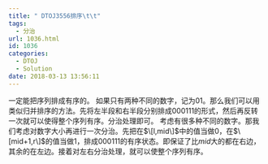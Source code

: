```yaml
---
title: " DTOJ3556排序\t\t"
tags:
  - 分治
url: 1036.html
id: 1036
categories:
  - DTOJ
  - Solution
date: 2018-03-13 13:56:11
---
```


一定能把序列排成有序的。 如果只有两种不同的数字，记为$01$。那么我们可以用类似归并排序的方法。先将左半段和右半段分别排成$000111$的形式，然后再反转一次就可以使得整个序列有序。分治处理即可。 考虑有很多种不同的数字。那我们考虑对数字大小再进行一次分治。先把在$\[l,mid\]$中的值当做$0$，在$\[mid+1,r\]$的值当做$1$，排成$000111$的有序状态。即保证了比$mid$大的都在右边，其余的在左边。接着对左右分治处理，就可以使整个序列有序。